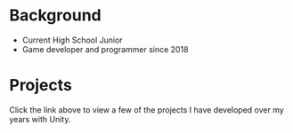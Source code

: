 # Background
- Current High School Junior
- Game developer and programmer since 2018

# Projects
Click the link above to view a few of the projects I have developed over my years with Unity.
  




